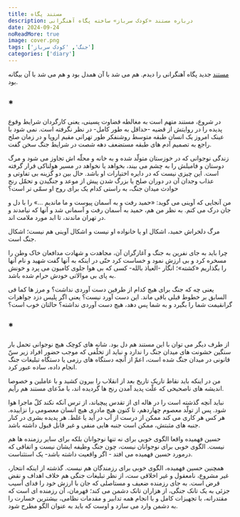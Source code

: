 ```yaml
---
title: مستند پگاه
description: درباره مستند «کودک سرباز» ساخته پگاه آهنگرانی
date: 2024-09-24
noReadMore: true
image: cover.png
tags: ['جنگ', 'کودک سرباز']
categories: ['diary']
---
```


[مستند](https://www.youtube.com/watch?v=iGjXHp5zIBQ)
جدید پگاه آهنگرانی را دیدم. هم می شد با آن همدل بود و هم می شد با آن بیگانه بود.

## *

در شروع، مستند متهم است به مغالطه قضاوت پسینی، یعنی کارگردان شرایط وقوع پدیده را در روایتش از قضیه -حداقل به طور کامل- در نظر نگرفته است. نمی شود با عینک امروز یک انسان طبقه متوسط روشنفکر طور تهرانی مقیم اروپا و در زمان صلح راجع به تصمیم آدم های طبقه مستضعف دهه شصت در شرایط جنگ سخن گفت.

 زندگی نوجوانی که در خوزستان متولّد شده و به خانه و محلّه اش تجاوز می شود و مرگ دوستان و فامیلش را به چشم می بیند،  بخواهد یا نخواهد در مسیر هولناکی قرار گرفته است. این چیزی نیست که در دایره اختیارات او باشد. حال بین دو گزینه بی تفاوتی و عذاب وجدان آن در دوران صلح یا بزرگ شدن پیش از موعد و جنگیدن و تحمّل رنج حوادث میدان جنگ، به راستی کدام یک برای روح او سمّی تر است؟

من آنجایی که آوینی می گوید: «حمید رفت و به آسمان پیوست و ما ماندیم ...» را با دل و جان درک می کنم. به نظر من هم، حمید به آسمان رفت و آسمانی شد و آنها که نیامدند و در تهران ماندند، تا ابد مورد ملامت اند.

مرگ دلخراش حمید، اشکال او یا خانواده او نیست و اشکال آوینی هم نیست؛ اشکال جنگ است.

چرا باید به جای نفرین به جنگ و آغازگران آن، مجاهدت و شهادت مدافعان خاک وطن را مسخره کرد و بی ارزش نمود و خساست کرد حتّی در اینکه به آنها گفت شهید و نام آنها را بگذاریم «کشته»؛ انگار -العیاذ بالله- کسی که بی هوا جلوی کامیون می پرد و خونش به پای بی موالاتی خودش حرام شده باشد.

یعنی چه که جنگ برای هیچ کدام از طرفین دست آوردی نداشت؟ و مرز ها کما فی السابق بر خطوط قبلی باقی ماند. این دست آورد نیست؟ یعنی اگر پلیس دزد جواهرات گرانقیمت شما را بگیرد و به شما پس دهد، هیچ دست آوردی نداشته؟ حالتان خوب است؟

## *
از طرف دیگر می توان با این مستند هم دل بود. شانه های کوچک هیچ نوجوانی تحمل بار سنگین خشونت های میدان جنگ را ندارد و نباید از تخلّفی که موجب حضور افراد زیر سنّ قانونی در میدان جنگ شده است، اعمّ از آنچه دستگاه های رزمی یا دستگاه تبلیغات جنگ انجام داده، ساده عبور کرد.

من در اینکه باید نقاط تاریک تاریخ بعد از انقلاب را بیرون کشید و با عاملین و خصوصا اندیشه های ناصحیحی که علّت پدید آمدن رنج ها گردیده اند، با مدّعای مستند هم رآیم.

نباید آنچه گذشته است را در هاله ای از تقدس پیچیاند، از ترس آنکه نکند کلّ ماجرا هوا شود. پس از تولّد معصوم چهاردهم، تا کنون هیچ مادری هیچ انسان معصومی را نزاییده. هر کس هر کاری می کند ممکن از درست از آب در آید یا غلط. هر پدیده بشری در کنار جنبه های مثبتش، ممکن است جنبه هایی منفی و غیر قابل قبول داشته باشد.

حسین فهمیده واقعا الگوی خوبی برای نه تنها نوجوانان بلکه برای سایر رزمنده ها هم نیست. الگوی خوبی برای نوجوانان نیست، چون جنگ وظیفه ایشان نیست و اتفاقی که درمورد حسین فهمیده می افتد - اگر واقعیت داشته باشد- یک استثناست.

همچنین حسین فهمیده، الگوی خوبی برای رزمندگان هم نیست. گذشته از اینکه انتحار، غیر مشروع، نامعقول و غیر اخلاقی ست، از نظر تبلیغات جنگی هم خلاف اهداف و نقض قرض است. به جای رزمنده ضعیف و مستاصلی که جان با ارزش خود را فدای آسیب جزئی به یک تانک جنگی، از هزاران تانک دشمن می کند؛ قهرمان، آن رزمنده ای است که مقتدرانه، با تجهیزات کامل و با انجام همه تدابیر و مقدمات نظامی، بیشترین خسارت را به دشمن وارد می سازد و اوست که باید به عنوان الگو مطرح شود.